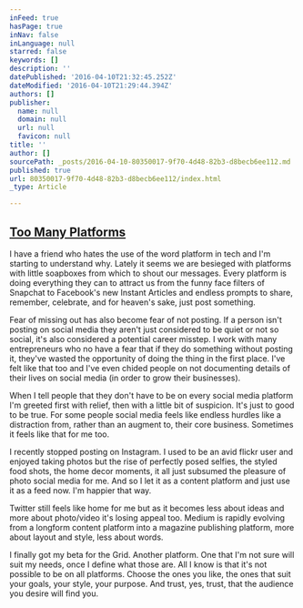 ```yaml
---
inFeed: true
hasPage: true
inNav: false
inLanguage: null
starred: false
keywords: []
description: ''
datePublished: '2016-04-10T21:32:45.252Z'
dateModified: '2016-04-10T21:29:44.394Z'
authors: []
publisher:
  name: null
  domain: null
  url: null
  favicon: null
title: ''
author: []
sourcePath: _posts/2016-04-10-80350017-9f70-4d48-82b3-d8becb6ee112.md
published: true
url: 80350017-9f70-4d48-82b3-d8becb6ee112/index.html
_type: Article

---
```

## [Too Many Platforms][0]

I have a friend who hates the use of the word platform in tech and I'm starting to understand why. Lately it seems we are besieged with platforms with little soapboxes from which to shout our messages. Every platform is doing everything they can to attract us from the funny face filters of Snapchat to Facebook's new Instant Articles and endless prompts to share, remember, celebrate, and for heaven's sake, just post something.

Fear of missing out has also become fear of not posting. If a person isn't posting on social media they aren't just considered to be quiet or not so social, it's also considered a potential career misstep. I work with many entrepreneurs who no have a fear that if they do something without posting it, they've wasted the opportunity of doing the thing in the first place. I've felt like that too and I've even chided people on not documenting details of their lives on social media (in order to grow their businesses).

When I tell people that they don't have to be on every social media platform I'm greeted first with relief, then with a little bit of suspicion. It's just to good to be true. For some people social media feels like endless hurdles like a distraction from, rather than an augment to, their core business. Sometimes it feels like that for me too.

I recently stopped posting on Instagram. I used to be an avid flickr user and enjoyed taking photos but the rise of perfectly posed selfies, the styled food shots, the home decor moments, it all just subsumed the pleasure of photo social media for me. And so I let it as a content platform and just use it as a feed now. I'm happier that way.

Twitter still feels like home for me but as it becomes less about ideas and more about photo/video it's losing appeal too. Medium is rapidly evolving from a longform content platform into a magazine publishing platform, more about layout and style, less about words.

I finally got my beta for the Grid. Another platform. One that I'm not sure will suit my needs, once I define what those are. All I know is that it's not possible to be on all platforms. Choose the ones you like, the ones that suit your goals, your style, your purpose. And trust, yes, trust, that the audience you desire will find you.

[0]: http://mfanotmba.com/post/142585100962/too-many-platforms